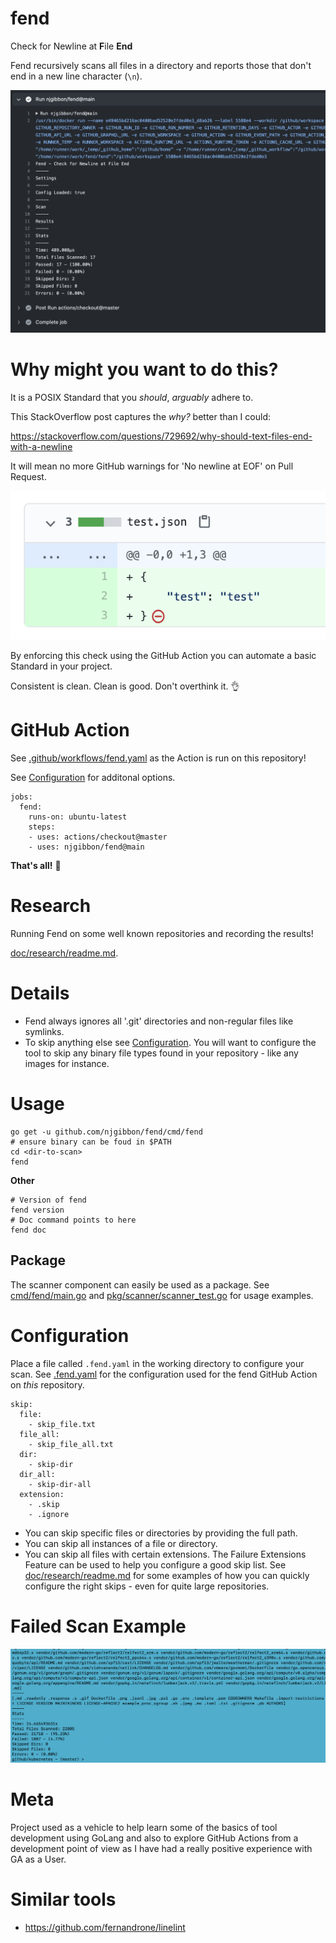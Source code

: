 # fend
Check for Newline at **F**ile **End**

Fend recursively scans all files in a directory and reports those that don't end in a new line character (`\n`).

![Fend Passed](images/fend-passed.png)

# Why might you want to do this?

It is a POSIX Standard that you *should*, *arguably* adhere to.

This StackOverflow post captures the *why?* better than I could:

https://stackoverflow.com/questions/729692/why-should-text-files-end-with-a-newline

It will mean no more GitHub warnings for 'No newline at EOF' on Pull Request.

![GitHub EOF No Newline at EOF Warning](images/github-no-newline-eof-warn.png)

By enforcing this check using the GitHub Action you can automate a basic Standard in your project.

Consistent is clean. Clean is good. Don't overthink it. :ok_hand:

# GitHub Action
See [.github/workflows/fend.yaml](.github/workflows/fend.yaml) as the Action is run on this repository!

See [Configuration](#Configuration) for additonal options.
```
jobs:
  fend:
    runs-on: ubuntu-latest
    steps:
    - uses: actions/checkout@master
    - uses: njgibbon/fend@main
```
**That's all!** :dizzy:

# Research
Running Fend on some well known repositories and recording the results!

[doc/research/readme.md](doc/research/readme.md).

# Details
* Fend always ignores all '.git' directories and non-regular files like symlinks. 
* To skip anything else see [Configuration](#Configuration). You will want to configure the tool to skip any binary file types found in your repository - like any images for instance.


# Usage
```
go get -u github.com/njgibbon/fend/cmd/fend
# ensure binary can be foud in $PATH
cd <dir-to-scan>
fend
```
**Other**
```
# Version of fend
fend version
# Doc command points to here
fend doc
```
## Package
The scanner component can easily be used as a package. 
See [cmd/fend/main.go](cmd/fend/main.go) and [pkg/scanner/scanner_test.go](pkg/scanner/scanner_test.go) for usage examples.

# Configuration
Place a file called `.fend.yaml` in the working directory to configure your scan. See [.fend.yaml](.fend.yaml) for the configuration used for the fend GitHub Action on *this* repository.
```
skip:
  file: 
    - skip_file.txt
  file_all: 
    - skip_file_all.txt
  dir:
    - skip-dir
  dir_all:
    - skip-dir-all
  extension: 
    - .skip
    - .ignore
```
* You can skip specific files or directories by providing the full path.
* You can skip all instances of a file or directory.
* You can skip all files with certain extensions.
The Failure Extensions Feature can be used to help you configure a good skip list. See [doc/research/readme.md](doc/research/readme.md) for some examples of how you can quickly configure the right skips - even for quite large repositories.

# Failed Scan Example
![Fend Failed](images/fend-failed.png)

# Meta
Project used as a vehicle to help learn some of the basics of tool development using GoLang and also to explore GitHub Actions from a development point of view as I have had a really positive experience with GA as a User.

# Similar tools
* https://github.com/fernandrone/linelint
